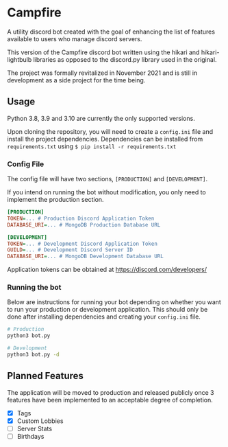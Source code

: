 # Campfire

A utility discord bot created with the goal of enhancing the list of features available to users who manage discord servers.

This version of the Campfire discord bot written using the hikari and hikari-lightbulb libraries as opposed to the discord.py library used in the original.

The project was formally revitalized in November 2021 and is still in development as a side project for the time being.

## Usage

Python 3.8, 3.9 and 3.10 are currently the only supported versions.

Upon cloning the repository, you will need to create a `config.ini` file and install the project dependencies. Dependencies can be installed from `requirements.txt` using `$ pip install -r requirements.txt`

### Config File

The config file will have two sections, `[PRODUCTION]` and `[DEVELOPMENT]`.

If you intend on running the bot without modification, you only need to implement the production section.

```ini
[PRODUCTION]
TOKEN=... # Production Discord Application Token
DATABASE_URI=... # MongoDB Production Database URL

[DEVELOPMENT]
TOKEN=... # Development Discord Application Token
GUILD=... # Development Discord Server ID
DATABASE_URI=... # MongoDB Development Database URL
```

Application tokens can be obtained at https://discord.com/developers/

### Running the bot

Below are instructions for running your bot depending on whether you want to run your production or development application. This should only be done after installing dependencies and creating your `config.ini` file.

```bash
# Production
python3 bot.py

# Development
python3 bot.py -d
```

## Planned Features

The application will be moved to production and released publicly once 3 features have been implemented to an acceptable degree of completion.

- [x] Tags
- [x] Custom Lobbies
- [ ] Server Stats
- [ ] Birthdays
